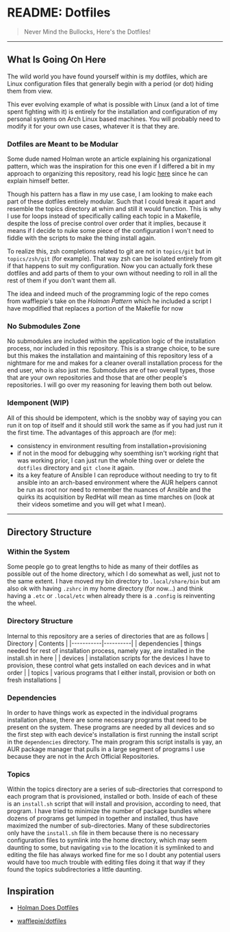 # README: Dotfiles

> Never Mind the Bullocks, Here's the Dotfiles!

---

## What Is Going On Here

The wild world you have found yourself within is my dotfiles, which are Linux configuration files that generally begin with a period (or dot) hiding them from view.

This ever evolving example of what is possible with Linux (and a lot of time spent fighting with it) is entirely for the installation and configuration of my personal systems on Arch Linux based machines. You will probably need to modify it for your own use cases, whatever it is that they are.

### Dotfiles are Meant to be Modular

Some dude named Holman wrote an article explaining his organizational pattern, which was the inspiration for this one even if I differed a bit in my approach to organizing this repository, read his logic [here](https://zachholman.com/2010/08/dotfiles-are-meant-to-be-forked/) since he can explain himself better.

Though his pattern has a flaw in my use case, I am looking to make each part of these dotfiles entirely modular. Such that I could break it apart and resemble the topics directory at whim and still it would function. This is why I use for loops instead of specifically calling each topic in a Makefile, despite the loss of precise control over order that it implies, because it means if I decide to nuke some piece of the configuration I won't need to fiddle with the scripts to make the thing install again.

To realize this, zsh completions related to git are not in `topics/git` but in `topics/zsh/git` (for example). That way zsh can be isolated entirely from git if that happens to suit my configuration. Now you can actually fork these dotfiles and add parts of them to your own without needing to roll in all the rest of them if you don't want them all.

The idea and indeed much of the programming logic of the repo comes from wafflepie's take on the _Holman Pattern_ which he included a script I have mopdified that replaces a portion of the Makefile for now

### No Submodules Zone

No submodules are included within the application logic of the installation process, nor included in this repository. This is a strange choice, to be sure but this makes the installation and maintaining of this repository less of a nightmare for me and makes for a cleaner overall installation process for the end user, who is also just me. Submodules are of two overall types, those that are your own repositories and those that are other people's repositories. I will go over my reasoning for leaving them both out below. 

### Idemponent (WIP)

All of this should be idempotent, which is the snobby way of saying you can run it on top of itself and it should still work the same as if you had just run it the first time. The advantages of this approach are (for me):

- consistency in environment resulting from installation+provisioning
- if not in the mood for debugging why soemthing isn't working right that was working prior, I can just run the whole thing over or delete the `dotfiles` directory and `git clone` it again.
- its a key feature of Ansible I can reproduce without needing to try to fit ansible into an arch-based environment where the AUR helpers cannot be run as root nor need to remember the nuances of Ansible and the quirks its acquisition by RedHat will mean as time marches on (look at their videos sometime and you will get what I mean).

---

## Directory Structure

### Within the System

Some people go to great lengths to hide as many of their dotfiles as possible out of the home directory, which I do somewhat as well, just not to the same extent. I have moved my bin directory to `.local/share/bin` but am also ok with having `.zshrc` in my home directory (for now...) and think having a `.etc` or `.local/etc` when already there is a `.config` is reinventing the wheel.

### Directory Structure

Internal to this repository are a series of directories that are as follows
| Directory | Contents |
|-----------|----------|
| dependencies | things needed for rest of installation process, namely yay, are installed in the install.sh in here |
| devices | installation scripts for the devices I have to provision, these control what gets installed on each devices and in what order |
| topics | various programs that I either install, provision or both on fresh installations |


### Dependencies 
In order to have things work as expected in the individual programs installation phase, there are some necessary programs that need to be present on the system. These programs are needed by all devices and so the first step with each device's installation is first running the install script in the `dependencies` directory. The main program this script installs is yay, an AUR package manager that pulls in a large segment of programs I use because they are not in the Arch Official Repositories.  

### Topics

Within the topics directory are a series of sub-directories that correspond to each program that is provisioned, installed or both. Inside of each of these is an `install.sh` script that will install and provision, according to need, that program. I have tried to minimize the number of package bundles where dozens of programs get lumped in together and installed, thus have maximized the number of sub-directories. Many of these subdirectories only have the `install.sh` file in them because there is no necessary configuration files to symlink into the home directory, which may seem daunting to some, but navigating `vim` to the location it is symlinked to and editing the file has always worked fine for me so I doubt any potential users would have too much trouble with editing files doing it that way if they found the topics subdirectories a little daunting. 

## Inspiration

- [Holman Does Dotfiles](https://github.com/holman/dotfiles)

- [wafflepie/dotfiles](https://github.com/wafflepie/dotfiles)
